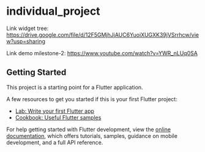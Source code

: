 # individual_project

Link widget tree: https://drive.google.com/file/d/12F5GMjhJjAUC6YuoiXUGXK39jVSrrhcw/view?usp=sharing

Link demo milestone-2: https://www.youtube.com/watch?v=YWR_nLUq0SA
## Getting Started

This project is a starting point for a Flutter application.

A few resources to get you started if this is your first Flutter project:

- [Lab: Write your first Flutter app](https://docs.flutter.dev/get-started/codelab)
- [Cookbook: Useful Flutter samples](https://docs.flutter.dev/cookbook)

For help getting started with Flutter development, view the
[online documentation](https://docs.flutter.dev/), which offers tutorials,
samples, guidance on mobile development, and a full API reference.
